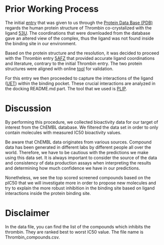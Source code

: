 # Prior Working Process

The initial [entry](https://www.rcsb.org/structure/2ZFF) that was given to us through the [Protein Data Base (PDB)](https://www.rcsb.org/) regards the human protein structure of Thrombin co-crystalized with the ligand [53U](https://www.rcsb.org/ligand/53U). The coordinations that were downloaded from the database gave an altered view of the complex, thus the ligand was not found inside the binding site in our environment.

Based on the protein structure and the resolution, it was decided to proceed with the Thrombin entry [5AFZ](https://www.rcsb.org/structure/5AFZ) that provided accurate ligand coordinations and literature, contrary to the initial Thrombin entry. The two protein structures were aligned with online [tool](https://www.rcsb.org/alignment) for validation.

For this entry we then proceeded to capture the interactions of the ligand ([UET](https://pubchem.ncbi.nlm.nih.gov/compound/58834156)) within the binding pocket. These crucial interactions are analyzed in the docking README.md part. The tool that we used is [PLIP](https://plip-tool.biotec.tu-dresden.de/plip-web/plip/index).

# Discussion


By performing this procedure, we collected bioactivity data for our target of interest from the ChEMBL database. We filtered the data set in order to only contain molecules with measured IC50 bioactivity values.

Be aware that ChEMBL data originates from various sources. Compound data has been generated in different labs by different people all over the world. Therefore, we have to be cautious with the predictions we make using this data set. It is always important to consider the source of the data and consistency of data production assays when interpreting the results and determining how much confidence we have in our predictions.

Nonetheless, we see the top scored screened compounds based on the pIC50 that we will investigate more in order to propose new molecules and try to explain the more robust inhibition in the binding site based on ligand interactions inside the protein binding site.

# Disclaimer

In the data file, you can find the list of the compounds which inhibits the thrombin. They are ranked best to worst IC50 value. The file name is Thrombin_compounds.csv.
